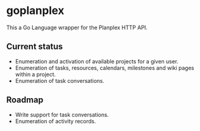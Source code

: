 # goplanplex

This a Go Language wrapper for the Planplex HTTP API.

## Current status

 * Enumeration and activation of available projects for a given user.
 * Enumeration of tasks, resources, calendars, milestones and wiki pages within a project.
 * Enumeration of task conversations.

## Roadmap

 * Write support for task conversations.
 * Enumeration of activity records.
